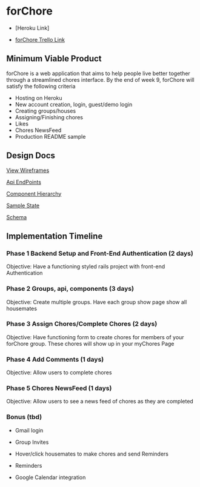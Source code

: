 # forChore #
+ [Heroku Link]

+ [forChore Trello Link](https://trello.com/b/oCKx2RWj/forchore)

## Minimum Viable Product ##
forChore is a web application that aims to help people live better together through a streamlined chores interface.
By the end of week 9, forChore will satisfy the following criteria

* Hosting on Heroku
* New account creation, login, guest/demo login
* Creating groups/houses
* Assigning/Finishing chores
* Likes
* Chores NewsFeed
* Production README sample

## Design Docs ##

[View Wireframes](./docs/wireframe)

[Api EndPoints](./docs/api-endpoints.md)

[Component Hierarchy](./docs/component-hierarchy)

[Sample State](./docs/sample-state.md)

[Schema](./docs/schema.md)

## Implementation Timeline ##

### Phase 1 Backend Setup and Front-End Authentication (2 days) ###

Objective: Have a functioning styled rails project with front-end Authentication

### Phase 2 Groups, api, components (3 days) ###

Objective: Create multiple groups. Have each group show page show all housemates

### Phase 3 Assign Chores/Complete Chores (2 days) ###

Objective: Have functioning form to create chores for members of your forChore group. These chores will show up in your myChores Page

### Phase 4 Add Comments (1 days) ###

Objective:  Allow users to complete chores

### Phase 5 Chores NewsFeed (1 days) ###

Objective: Allow users to see a news feed of chores as they are completed

### Bonus (tbd) ###

* Gmail login

* Group Invites

* Hover/click housemates to make chores and send Reminders

* Reminders

* Google Calendar integration
